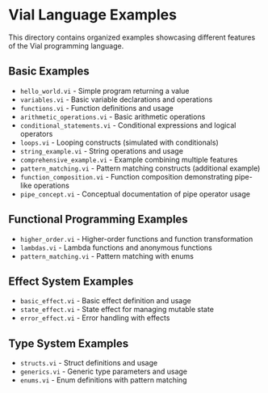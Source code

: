 # Vial Language Examples

This directory contains organized examples showcasing different features of the Vial programming language.

## Basic Examples
- `hello_world.vi` - Simple program returning a value
- `variables.vi` - Basic variable declarations and operations
- `functions.vi` - Function definitions and usage
- `arithmetic_operations.vi` - Basic arithmetic operations
- `conditional_statements.vi` - Conditional expressions and logical operators
- `loops.vi` - Looping constructs (simulated with conditionals)
- `string_example.vi` - String operations and usage
- `comprehensive_example.vi` - Example combining multiple features
- `pattern_matching.vi` - Pattern matching constructs (additional example)
- `function_composition.vi` - Function composition demonstrating pipe-like operations
- `pipe_concept.vi` - Conceptual documentation of pipe operator usage

## Functional Programming Examples
- `higher_order.vi` - Higher-order functions and function transformation
- `lambdas.vi` - Lambda functions and anonymous functions
- `pattern_matching.vi` - Pattern matching with enums

## Effect System Examples
- `basic_effect.vi` - Basic effect definition and usage
- `state_effect.vi` - State effect for managing mutable state
- `error_effect.vi` - Error handling with effects

## Type System Examples
- `structs.vi` - Struct definitions and usage
- `generics.vi` - Generic type parameters and usage
- `enums.vi` - Enum definitions with pattern matching
